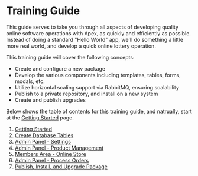 
# Training Guide

This guide serves to take you through all aspects of developing quality online software operations with Apex,
as quickly and efficiently as possible.  Instead of doing a standard "Hello World" app, we'll do something a
little more real world, and develop a quick online lottery operation.

This training guide will cover the following concepts:

- Create and configure a new package
- Develop the various components including templates, tables, forms, modals, etc.
- Utilize horizontal scaling support via RabbitMQ, ensuring scalability
- Publish to a private repository, and install on a new system
- Create and publish upgrades

Below shows the table of contents for this training guide, and natrually, start at the [Getting
Started](getting_started.md) page.

1. [Getting Started](getting_started.md)
2. [Create Database Tables](create_database.md)
3. [Admin Panel - Settings](admin_settings.md)
4. [Admin Panel - Product Management](admin_prodicuts.md)
5. [Members Area - Online Store](members_online_store.md)
6. [Admin Panel - Process Orders](admin_orders.md)
7. [Publish, Install, and Upgrade Package](publish_package.md)








